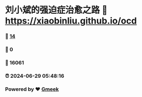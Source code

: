 # 刘小斌的强迫症治愈之路 :link: https://xiaobinliu.github.io/ocd 
### :page_facing_up: [14](https://xiaobinliu.github.io/ocd/tag.html) 
### :speech_balloon: 0 
### :hibiscus: 16061 
### :alarm_clock: 2024-06-29 05:48:16 
### Powered by :heart: [Gmeek](https://github.com/xiaobinliu/Gmeek)
